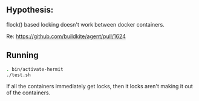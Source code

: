 ## Hypothesis:

flock() based locking doesn't work between docker containers.

Re: https://github.com/buildkite/agent/pull/1624

## Running

```bash
. bin/activate-hermit
./test.sh
```

If all the containers immediately get locks, then it locks aren't making it out of the containers.
